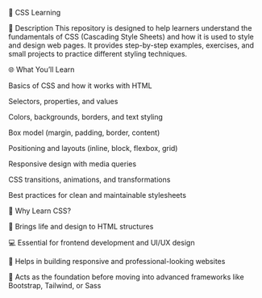 🎨 CSS Learning

📘 Description
This repository is designed to help learners understand the fundamentals of CSS (Cascading Style Sheets) and how it is used to style and design web pages. It provides step-by-step examples, exercises, and small projects to practice different styling techniques.

🌐 What You’ll Learn

Basics of CSS and how it works with HTML

Selectors, properties, and values

Colors, backgrounds, borders, and text styling

Box model (margin, padding, border, content)

Positioning and layouts (inline, block, flexbox, grid)

Responsive design with media queries

CSS transitions, animations, and transformations

Best practices for clean and maintainable stylesheets

🚀 Why Learn CSS?

🎨 Brings life and design to HTML structures

💻 Essential for frontend development and UI/UX design

📱 Helps in building responsive and professional-looking websites

🧩 Acts as the foundation before moving into advanced frameworks like Bootstrap, Tailwind, or Sass
